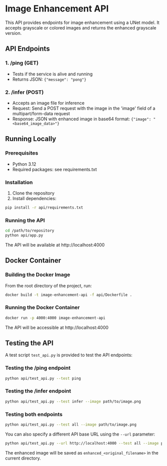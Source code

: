 # Image Enhancement API

This API provides endpoints for image enhancement using a UNet model. It accepts grayscale or colored images and returns the enhanced grayscale version.

## API Endpoints

### 1. /ping (GET)
- Tests if the service is alive and running
- Returns JSON: `{"message": "pong"}`

### 2. /infer (POST)
- Accepts an image file for inference
- Request: Send a POST request with the image in the 'image' field of a multipart/form-data request
- Response: JSON with enhanced image in base64 format: `{"image": "<base64_image_data>"}`

## Running Locally

### Prerequisites
- Python 3.12
- Required packages: see requirements.txt

### Installation
1. Clone the repository
2. Install dependencies:
```bash
pip install -r api/requirements.txt
```

### Running the API
```bash
cd /path/to/repository
python api/app.py
```

The API will be available at http://localhost:4000

## Docker Container

### Building the Docker Image
From the root directory of the project, run:
```bash
docker build -t image-enhancement-api -f api/Dockerfile .
```

### Running the Docker Container
```bash
docker run -p 4000:4000 image-enhancement-api
```

The API will be accessible at http://localhost:4000

## Testing the API

A test script `test_api.py` is provided to test the API endpoints:

### Testing the /ping endpoint
```bash
python api/test_api.py --test ping
```

### Testing the /infer endpoint
```bash
python api/test_api.py --test infer --image path/to/image.png
```

### Testing both endpoints
```bash
python api/test_api.py --test all --image path/to/image.png
```

You can also specify a different API base URL using the `--url` parameter:
```bash
python api/test_api.py --url http://localhost:4000 --test all --image path/to/image.png
```

The enhanced image will be saved as `enhanced_<original_filename>` in the current directory.